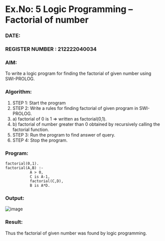# Ex.No: 5   Logic Programming – Factorial of number   
### DATE:                                                                            
### REGISTER NUMBER : 212222040034
### AIM: 
To  write  a logic program for finding the factorial of given number using SWI-PROLOG. 
### Algorithm:
1. STEP 1: Start the program
2. STEP 2:  Write a rules for finding factorial of given program in SWI-PROLOG.
3.   a)	factorial of 0 is 1 => written as factorial(0,1).
4.   b)	factorial of number greater than 0 obtained by recursively calling the factorial    function.
5. STEP 3: Run the program  to find answer of  query.
6. STEP 4: Stop the program.

### Program:
```
factorial(0,1).
factorial(A,B) :-  
           A > 0, 
           C is A-1,
           factorial(C,D),
           B is A*D.
```


### Output:

![image](https://github.com/user-attachments/assets/560a9561-24ae-4d3e-ba07-34ee95bb5dfb)


### Result:
Thus the factorial of given number was found by logic programming. 
